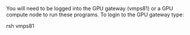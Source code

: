 You will need to be logged into the GPU gateway (vmps81)
or a GPU compute node to run these programs. To login to the
GPU gateway type:

rsh vmps81
